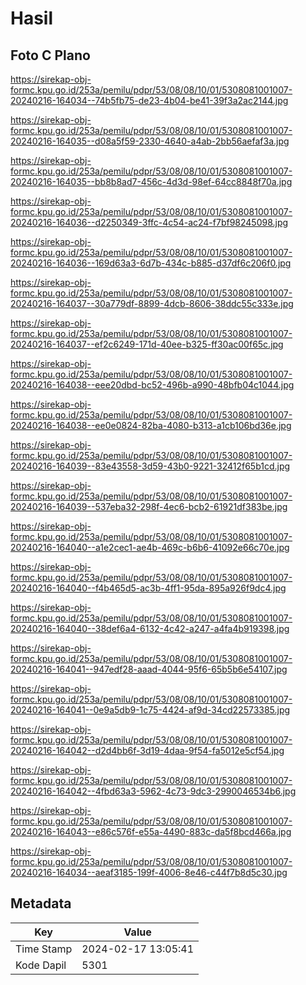# Hasil

## Foto C Plano

https://sirekap-obj-formc.kpu.go.id/253a/pemilu/pdpr/53/08/08/10/01/5308081001007-20240216-164034--74b5fb75-de23-4b04-be41-39f3a2ac2144.jpg

https://sirekap-obj-formc.kpu.go.id/253a/pemilu/pdpr/53/08/08/10/01/5308081001007-20240216-164035--d08a5f59-2330-4640-a4ab-2bb56aefaf3a.jpg

https://sirekap-obj-formc.kpu.go.id/253a/pemilu/pdpr/53/08/08/10/01/5308081001007-20240216-164035--bb8b8ad7-456c-4d3d-98ef-64cc8848f70a.jpg

https://sirekap-obj-formc.kpu.go.id/253a/pemilu/pdpr/53/08/08/10/01/5308081001007-20240216-164036--d2250349-3ffc-4c54-ac24-f7bf98245098.jpg

https://sirekap-obj-formc.kpu.go.id/253a/pemilu/pdpr/53/08/08/10/01/5308081001007-20240216-164036--169d63a3-6d7b-434c-b885-d37df6c206f0.jpg

https://sirekap-obj-formc.kpu.go.id/253a/pemilu/pdpr/53/08/08/10/01/5308081001007-20240216-164037--30a779df-8899-4dcb-8606-38ddc55c333e.jpg

https://sirekap-obj-formc.kpu.go.id/253a/pemilu/pdpr/53/08/08/10/01/5308081001007-20240216-164037--ef2c6249-171d-40ee-b325-ff30ac00f65c.jpg

https://sirekap-obj-formc.kpu.go.id/253a/pemilu/pdpr/53/08/08/10/01/5308081001007-20240216-164038--eee20dbd-bc52-496b-a990-48bfb04c1044.jpg

https://sirekap-obj-formc.kpu.go.id/253a/pemilu/pdpr/53/08/08/10/01/5308081001007-20240216-164038--ee0e0824-82ba-4080-b313-a1cb106bd36e.jpg

https://sirekap-obj-formc.kpu.go.id/253a/pemilu/pdpr/53/08/08/10/01/5308081001007-20240216-164039--83e43558-3d59-43b0-9221-32412f65b1cd.jpg

https://sirekap-obj-formc.kpu.go.id/253a/pemilu/pdpr/53/08/08/10/01/5308081001007-20240216-164039--537eba32-298f-4ec6-bcb2-61921df383be.jpg

https://sirekap-obj-formc.kpu.go.id/253a/pemilu/pdpr/53/08/08/10/01/5308081001007-20240216-164040--a1e2cec1-ae4b-469c-b6b6-41092e66c70e.jpg

https://sirekap-obj-formc.kpu.go.id/253a/pemilu/pdpr/53/08/08/10/01/5308081001007-20240216-164040--f4b465d5-ac3b-4ff1-95da-895a926f9dc4.jpg

https://sirekap-obj-formc.kpu.go.id/253a/pemilu/pdpr/53/08/08/10/01/5308081001007-20240216-164040--38def6a4-6132-4c42-a247-a4fa4b919398.jpg

https://sirekap-obj-formc.kpu.go.id/253a/pemilu/pdpr/53/08/08/10/01/5308081001007-20240216-164041--947edf28-aaad-4044-95f6-65b5b6e54107.jpg

https://sirekap-obj-formc.kpu.go.id/253a/pemilu/pdpr/53/08/08/10/01/5308081001007-20240216-164041--0e9a5db9-1c75-4424-af9d-34cd22573385.jpg

https://sirekap-obj-formc.kpu.go.id/253a/pemilu/pdpr/53/08/08/10/01/5308081001007-20240216-164042--d2d4bb6f-3d19-4daa-9f54-fa5012e5cf54.jpg

https://sirekap-obj-formc.kpu.go.id/253a/pemilu/pdpr/53/08/08/10/01/5308081001007-20240216-164042--4fbd63a3-5962-4c73-9dc3-2990046534b6.jpg

https://sirekap-obj-formc.kpu.go.id/253a/pemilu/pdpr/53/08/08/10/01/5308081001007-20240216-164043--e86c576f-e55a-4490-883c-da5f8bcd466a.jpg

https://sirekap-obj-formc.kpu.go.id/253a/pemilu/pdpr/53/08/08/10/01/5308081001007-20240216-164034--aeaf3185-199f-4006-8e46-c44f7b8d5c30.jpg


## Metadata

| Key        | Value               |
| ---------- | ------------------- |
| Time Stamp | 2024-02-17 13:05:41 |
| Kode Dapil | 5301                |



